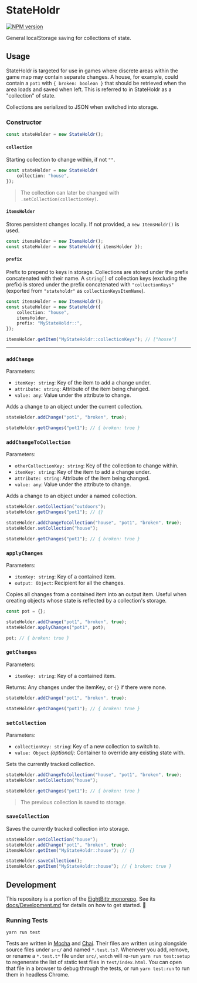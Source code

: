 <!-- Top -->

# StateHoldr

[![NPM version](https://badge.fury.io/js/stateholdr.svg)](http://badge.fury.io/js/stateholdr)

General localStorage saving for collections of state.

<!-- /Top -->

## Usage

StateHoldr is targeted for use in games where discrete areas within the game map may contain separate changes.
A house, for example, could contain a `pot1` with `{ broken: boolean }` that should be retrieved when the area loads and saved when left.
This is referred to in StateHoldr as a "collection" of state.

Collections are serialized to JSON when switched into storage.

### Constructor

```typescript
const stateHolder = new StateHoldr();
```

#### `collection`

Starting collection to change within, if not `""`.

```typescript
const stateHolder = new StateHoldr(
    collection: "house",
});
```

> The collection can later be changed with `.setCollection(collectionKey)`.

#### `itemsHolder`

Stores persistent changes locally.
If not provided, a `new ItemsHoldr()` is used.

```typescript
const itemsHolder = new ItemsHoldr();
const stateHolder = new StateHoldr({ itemsHolder });
```

#### `prefix`

Prefix to prepend to keys in storage.
Collections are stored under the prefix concatenated with their name.
A `string[]` of collection keys (excluding the prefix) is stored under the prefix concatenated with `"collectionKeys"` (exported from `"stateholdr"` as `collectionKeysItemName`).

```typescript
const itemsHolder = new ItemsHoldr();
const stateHolder = new StateHoldr({
    collection: "house",
    itemsHolder,
    prefix: "MyStateHoldr::",
});

itemsHolder.getItem("MyStateHoldr::collectionKeys"); // ["house"]
```

---

### `addChange`

Parameters:

-   `itemKey: string`: Key of the item to add a change under.
-   `attribute: string`: Attribute of the item being changed.
-   `value: any`: Value under the attribute to change.

Adds a change to an object under the current collection.

```typescript
stateHolder.addChange("pot1", "broken", true);

stateHolder.getChanges("pot1"); // { broken: true }
```

### `addChangeToCollection`

Parameters:

-   `otherCollectionKey: string`: Key of the collection to change within.
-   `itemKey: string`: Key of the item to add a change under.
-   `attribute: string`: Attribute of the item being changed.
-   `value: any`: Value under the attribute to change.

Adds a change to an object under a named collection.

```typescript
stateHolder.setCollection("outdoors");
stateHolder.getChanges("pot1"); // {}

stateHolder.addChangeToCollection("house", "pot1", "broken", true);
stateHolder.setCollection("house");

stateHolder.getChanges("pot1"); // { broken: true }
```

### `applyChanges`

Parameters:

-   `itemKey: string`: Key of a contained item.
-   `output: Object`: Recipient for all the changes.

Copies all changes from a contained item into an output item.
Useful when creating objects whose state is reflected by a collection's storage.

```typescript
const pot = {};

stateHolder.addChange("pot1", "broken", true);
stateHolder.applyChanges("pot1", pot);

pot; // { broken: true }
```

### `getChanges`

Parameters:

-   `itemKey: string`: Key of a contained item.

Returns: Any changes under the itemKey, or `{}` if there were none.

```typescript
stateHolder.addChange("pot1", "broken", true);

stateHolder.getChanges("pot1"); // { broken: true }
```

### `setCollection`

Parameters:

-   `collectionKey: string`: Key of a new collection to switch to.
-   `value: Object` _(optional)_: Container to override any existing state with.

Sets the currently tracked collection.

```typescript
stateHolder.addChangeToCollection("house", "pot1", "broken", true);
stateHolder.setCollection("house");

stateHolder.getChanges("pot1"); // { broken: true }
```

> The previous collection is saved to storage.

### `saveCollection`

Saves the currently tracked collection into storage.

```typescript
stateHolder.setCollection("house");
stateHolder.addChange("pot1", "broken", true);
itemsHolder.getItem("MyStateHoldr::house"); // {}

stateHolder.saveCollection();
itemsHolder.getItem("MyStateHoldr::house"); // { broken: true }
```

<!-- Development -->

## Development

This repository is a portion of the [EightBittr monorepo](https://raw.githubusercontent.com/FullScreenShenanigans/EightBittr).
See its [docs/Development.md](../../docs/Development.md) for details on how to get started. 💖

### Running Tests

```shell
yarn run test
```

Tests are written in [Mocha](https://github.com/mochajs/mocha) and [Chai](https://github.com/chaijs/chai).
Their files are written using alongside source files under `src/` and named `*.test.ts?`.
Whenever you add, remove, or rename a `*.test.t*` file under `src/`, `watch` will re-run `yarn run test:setup` to regenerate the list of static test files in `test/index.html`.
You can open that file in a browser to debug through the tests, or run `yarn test:run` to run them in headless Chrome.

<!-- Maps -->
<!-- /Maps -->

<!-- /Development -->
